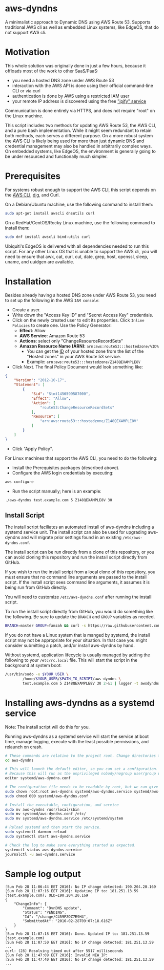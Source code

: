 # aws-dyndns
A minimalistic approach to Dynamic DNS using AWS Route 53. Supports traditional
AWS cli as well as embedded Linux systems, like EdgeOS, that do not support AWS
cli.

# Motivation

This whole solution was originally done in just a few hours, because it offloads most of the work to other SaaS/PaaS:
- you need a hosted DNS zone under AWS Route 53
- interaction with the AWS API is done using their official command-line CLI or via curl
- authentication is done by AWS using a restricted IAM user
- your remote IP address is discovered using the free ["ipify" service](https://www.ipify.org/)

Communication is done entirely via HTTPS, and does not require "root" on the
Linux machine.

This script includes two methods for updating AWS Route 53, the AWS CLI, and a
pure bash implementation. While it might seem redundant to retain both methods,
each serves a different purpose. On a more robust system the AWS CLI is
likely being used for more than just dynamic DNS and credential management may
also be handled in arbitrarily complex ways. On embedded systems, like EdgeOS,
the environment is generally going to be under resourced and functionally
much simpler.

# Prerequisites

For systems robust enough to support the AWS CLI, this script depends on the
[AWS CLI](https://aws.amazon.com/cli/), [dig](https://en.wikipedia.org/wiki/Dig_(command)),
and Curl.

On a Debian/Ubuntu machine, use the following command to install them:

```bash
sudo apt-get install awscli dnsutils curl
```

On a RedHat/CentOS/Rocky Linux machine, use the following command to install them:
```bash
sudo dnf install awscli bind-utils curl
```

Ubiquiti's EdgeOS is delivered with all dependencies needed to run this script.
For any other Linux OS that is unable to support the AWS cli, you will need to
ensure that awk, cat, curl, cut, date, grep, host, openssl, sleep, uname, and
uuidgen are available.

# Installation

Besides already having a hosted DNS zone under AWS Route 53, you need to set up the following in the AWS ```IAM console```:
- Create a user.
- Write down the "Access Key ID" and "Secret Access Key" credentials.
- Click on the newly created user to edit its properties. Click ```Inline Policies``` to create one. Use the Policy Generator:
  - **Effect**: Allow
  - **AWS Service**: Amazon Route 53
  - **Actions**: select only "ChangeResourceRecordSets"
  - **Amazon Resource Name (ARN)**: ```arn:aws:route53:::hostedzone/%ID%```
    - You can get the [ID](http://docs.aws.amazon.com/Route53/latest/DeveloperGuide/UsingWithIAM.html) of your hosted zone from the list of the "Hosted zones" in your AWS Route 53 service.
    - Example: ```arn:aws:route53:::hostedzone/Z148QEXAMPLE8V```
- Click Next. The final Policy Document would look something like:
```json
{
    "Version": "2012-10-17",
    "Statement": [
        {
            "Sid": "Stmt1456599587000",
            "Effect": "Allow",
            "Action": [
                "route53:ChangeResourceRecordSets"
            ],
            "Resource": [
                "arn:aws:route53:::hostedzone/Z148QEXAMPLE8V"
            ]
        }
    ]
}
```
- Click "Apply Policy".

For Linux machines that support the AWS CLI, you need to do the following:
- Install the Prerequisites packages (described above).
- Configure the AWS login credentials by executing:
```bash
aws configure
```
- Run the script manually; here is an example:
```bash
./aws-dyndns test.example.com 5 Z148QEXAMPLE8V 30
```

## Install Script

The install script faciliates an automated install of aws-dyndns including a
systemd service unit. The install script can also be used for upgrading
aws-dyndns and will migrate prior settings found in an existing
`/etc/aws-dyndns.conf`.

The install script can be run directly from a clone of this repository, or you
can avoid cloning this repository and run the install script directly from
GitHub.

If you wish to run the install script from a local clone of this repository, you
must ensure that no command line arguments are passed to the install script. If
the install script sees command line arguments, it assumes it is being run from
GitHub directly.

You will need to customize `/etc/aws-dyndns.conf` after running the install
script.

To run the install script directly from GitHub, you would do something like
the following. Be sure to update the `BRANCH` and `GROUP` variables as needed.

```bash
BRANCH=master GROUP=famzah && curl -s https://raw.githubusercontent.com/${GROUP}/aws-dyndns/${BRANCH}/install | sudo bash -s ${BRANCH} ${GROUP}
```

If you do not have a Linux system that is manged by systemd, the install script
may not be appropriate for your situation. In that case you might consider
submitting a patch, and/or install aws-dyndns by hand.

Without systemd, application lifecycle is usually managed by adding the
following to your ```/etc/rc.local``` file. This will start the script in the
background at system boot:
```bash
/usr/bin/sudo -u $YOUR_USER \
        /home/$YOUR_USER/$PATH_TO_SCRIPT/aws-dyndns \
        test.example.com 5 Z148QEXAMPLE8V 30 2>&1 | logger -t awsdyndns --id=$$ &
```

# Installing aws-dyndns as a systemd service
Note: The install script will do this for you.

Running aws-dyndns as a systemd service will start the service at boot time,
manage logging, execute with the least possible permissions, and relaunch on
crash.

```bash
# These commands are relative to the project root. Change directories to get there.
cd aws-dyndns

# This will launch the default editor, so you can set a configuration.
# Because this will run as the unprivileged nobody/nogroup user/group we need to pass the AWS credentials.
editor systemd/aws-dyndns.conf

# The configuration file needs to be readable by root, but we can give it very restrictive permissions to protect our AWS key.
sudo chown root:root aws-dyndns systemd/aws-dyndns.service systemd/aws-dyndns.conf 
sudo chmod 600 systemd/aws-dyndns.conf

# Install the executable, configuration, and service
sudo mv aws-dyndns /usr/local/sbin
sudo mv systemd/aws-dyndns.conf /etc/
sudo mv systemd/aws-dyndns.service /etc/systemd/system

# Reload systemd and then start the service.
sudo systemctl daemon-reload
sudo systemctl start aws-dyndns.service

# Check the log to make sure everything started as expected.
systemctl status aws-dyndns.service
journalctl -u aws-dyndns.service
```

# Sample log output

```
[Sun Feb 28 11:06:44 EET 2016]: No IP change detected: 190.204.20.169
[Sun Feb 28 11:07:16 EET 2016]: Updating IP to: 181.251.13.59 (test.example.com); OLD=190.204.20.169
{
    "ChangeInfo": {
        "Comment": "DynDNS update",
        "Status": "PENDING",
        "Id": "/change/C459FZQZ7R9H4",
        "SubmittedAt": "2016-02-28T09:07:18.616Z"
    }
}
[Sun Feb 28 11:07:18 EET 2016]: Done. Updated IP to: 181.251.13.59 (test.example.com)
[Sun Feb 28 11:07:50 EET 2016]: No IP change detected: 181.251.13.59
...
curl: (28) Resolving timed out after 5517 milliseconds
[Sun Feb 28 11:47:09 EET 2016]: Invalid NEW_IP: 
[Sun Feb 28 11:47:40 EET 2016]: No IP change detected: 181.251.13.59
...
```
